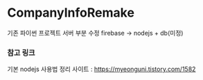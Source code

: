 # CompanyInfoRemake
기존 파이썬 프로젝트 서버 부분 수정 firebase -> nodejs + db(미정)


### 참고 링크  

기본 nodejs 사용법 정리 사이트 :  https://myeonguni.tistory.com/1582  
